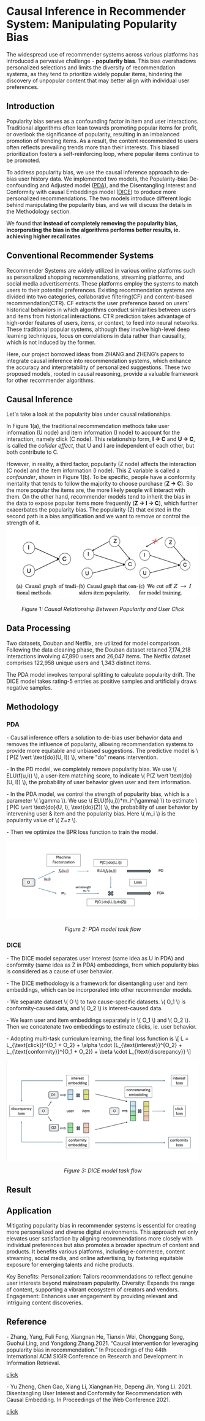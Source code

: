 # Causal Inference in Recommender System: Manipulating Popularity Bias
The widespread use of recommender systems across various platforms has introduced a pervasive challenge - **popularity bias**. This bias overshadows personalized selections and limits the diversity of recommendation systems, as they tend to prioritize widely popular items, hindering the discovery of unpopular content that may better align with individual user preferences. 

## Introduction
Popularity bias serves as a confounding factor in item and user interactions. Traditional algorithms often lean towards promoting popular items for profit, or overlook the significance of popularity, resulting in an imbalanced promotion of trending items. As a result, the content recommended to users often reflects prevailing trends more than their interests. This biased prioritization fosters a self-reinforcing loop, where popular items continue to be promoted.

To address popularity bias, we use the causal inference approach to de-bias user history data. We implemented two models, the Popularity-bias De-confounding and Adjusted model ([PDA](https://arxiv.org/pdf/2105.06067.pdf)), and the Disentangling Interest and Conformity with causal Embeddings model ([DICE](https://arxiv.org/pdf/2006.11011.pdf)) to produce more personalized recommendations. The two models introduce different logic behind manipulating the popularity bias, and we will discuss the details in the Methodology section.

We found that **instead of completely removing the popularity bias, incorporating the bias in the algorithms performs better results, ie. achieving higher recall rates**. 

## Conventional Recommender Systems
Recommender Systems are widely utilized in various online platforms such as personalized shopping recommendations, streaming platforms, and social media advertisements. These platforms employ the systems to match users to their potential preferences. Existing recommendation systems are divided into two categories, collaborative filtering(CF) and content-based recommendation(CTR). CF extracts the user preference based on users’ historical behaviors in which algorithms conduct similarities between users and items from historical interactions. CTR prediction takes advantage of high-order features of users, items, or context, to feed into neural networks. These traditional popular systems, although they involve high-level deep learning techniques, focus on correlations in data rather than causality, which is not induced by the former.

Here, our project borrowed ideas from ZHANG and ZHENG’s papers to integrate causal inference into recommendation systems, which enhance the accuracy and interpretability of personalized suggestions. These two proposed models, rooted in causal reasoning, provide a valuable framework for other recommender algorithms. 

## Causal Inference 
Let's take a look at the popularity bias under causal relationships.

In Figure 1(a), the traditional recommendation methods take user information (U node) and item information (I node) to account for the interaction, namely click (C node). This relationship form, **I -> C** and **U -> C**, is called the *collider effect*, that U and I are independent of each other, but both contribute to C.

However, in reality, a third factor, popularity (Z node) affects the interaction (C node) and the item information (I node). This Z variable is called a *confounder*, shown in Figure 1(b). To be specific, people have a conformity mentality that tends to follow the majority to choose purchase (**Z -> C**). So the more popular the items are, the more likely people will interact with them. On the other hand, recommender models tend to inherit the bias in the data to expose popular items more frequently (**Z -> I -> C**), which further exacerbates the popularity bias. The popularity (Z) that existed in the second path is a bias amplification and we want to remove or control the strength of it. 
![Image](images/pda_causal_graph.png)
<p align="center"><em>Figure 1: Causal Relationship Between Popularity and User Click</em></p>

## Data Processing
Two datasets, Douban and Netflix, are utilized for model comparison. Following the data cleaning phase, the Douban dataset retained 7,174,218 interactions involving 47,890 users and 26,047 items. The Netflix dataset comprises 122,958 unique users and 1,343 distinct items. 

The PDA model involves temporal splitting to calculate popularity drift. The DICE model takes rating-5 entries as positive samples and artificially draws negative samples. 

## Methodology
<h3 id="pda">PDA</h3>
<script id="MathJax-script" async="" src="https://cdn.jsdelivr.net/npm/mathjax@3/es5/tex-mml-chtml.js"></script>
  <p>- Causal inference offers a solution to de-bias user behavior data and removes the influence of popularity, allowing recommendation systems to provide more equitable and unbiased suggestions. The predictive model is \( P(Z \vert \text{do}(U, I)) \), where "do" means intervention.
  <p>- In the PD model, we completely remove popularity bias. We use \( ELU(f(u,i)) \), a user-item matching score, to indicate \( P(Z \vert \text{do}(U, I)) \), the probability of user behavior given user and item information.
  <p>- In the PDA model, we control the strength of popularity bias, which is a parameter \( \gamma \). We use \( ELU(f(u,i))*m_i^{\gamma} \) to estimate \( P(C \vert \text{do}(U, I), \text{do}(Z)) \), the probability of user behavior by intervening user &amp; item and the popularity bias. Here \( m_i \) is the popularity value of \( Z=z \).
  <p>- Then we optimize the BPR loss function to train the model.</p>

<img src="images/pda.png" alt="PDA model">
<!--  ![Image](images/pda.png) -->
<p align="center"><em>Figure 2: PDA model task flow</em></p>


<h3 id="dice">DICE</h3>
<body>
    <p>- The DICE model separates user interest (same idea as U in PDA) and conformity (same idea as Z in PDA) embeddings, from which popularity bias is considered as a cause of user behavior.</p>
    <p>- The DICE methodology is a framework for disentangling user and item embeddings, which can be incorporated into other recommender models.</p>
    <p>- We separate dataset \( O \) to two cause-specific datasets. \( O_1 \) is conformity-caused data, and \( O_2 \) is interest-caused data.</p>
    <p>- We learn user and item embeddings separately in \( O_1 \) and \( O_2 \). Then we concatenate two embeddings to estimate clicks, ie. user behavior.</p>
    <p>- Adopting multi-task curriculum learning, the final loss function is \[ L = L_{\text{click}}^{O_1 + O_2} + \alpha \cdot (L_{\text{interest}}^{O_2} + L_{\text{conformity}}^{O_1 + O_2}) + \beta \cdot L_{\text{discrepancy}} \]</p>
 
<img src="images/dice.png" alt="DICE model">
<!-- ![Image](images/dice.png) -->
<p align="center"><em>Figure 3: DICE model task flow</em></p>
</body>

<h2>Result</h2>


<h2>Application</h2>
Mitigating popularity bias in recommender systems is essential for creating more personalized and diverse digital environments. This approach not only elevates user satisfaction by aligning recommendations more closely with individual preferences but also promotes a broader spectrum of content and products. It benefits various platforms, including e-commerce, content streaming, social media, and online advertising, by fostering equitable exposure for emerging talents and niche products.

Key Benefits:
Personalization: Tailors recommendations to reflect genuine user interests beyond mainstream popularity.
Diversity: Expands the range of content, supporting a vibrant ecosystem of creators and vendors.
Engagement: Enhances user engagement by providing relevant and intriguing content discoveries.


<h2>Reference</h2>
<p>- Zhang, Yang, Fuli Feng, Xiangnan He, Tianxin Wei, Chonggang Song, Guohui Ling, and Yongdong Zhang.2021. “Causal intervention for leveraging popularity bias in recommendation.” In Proceedings of the 44th International ACM SIGIR Conference on Research and Development in Information Retrieval.</p><a href="https://arxiv.org/pdf/2105.06067.pdf">click</a> 
<!-- <p>- [Zhang, Yang, Fuli Feng, Xiangnan He, Tianxin Wei, Chonggang Song, Guohui Ling, and Yongdong Zhang.2021. “Causal intervention for leveraging popularity bias in recommendation.” In Proceedings of the 44th International ACM SIGIR Conference on Research and Development in Information Retrieval.](https://arxiv.org/pdf/2105.06067.pdf)</p> -->

<p>- Yu Zheng, Chen Gao, Xiang Li, Xiangnan He, Depeng Jin, Yong Li. 2021. Disentangling User Interest and Conformity for Recommendation with Causal Embedding. In Proceedings of the Web Conference 2021.</p><a href="https://arxiv.org/pdf/2006.11011.pdf">click</a>
